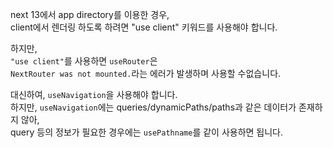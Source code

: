 next 13에서 app directory를 이용한 경우,  
client에서 렌더링 하도록 하려면 "use client" 키워드를 사용해야 합니다.

하지만,  
`"use client"`를 사용하면 `useRouter`은  
`NextRouter was not mounted.`라는 에러가 발생하며 사용할 수없습니다.

대신하여, `useNavigation`을 사용해야 합니다.  
하지만, `useNavigation`에는 queries/dynamicPaths/paths과 같은 데이터가 존재하지 않아,  
query 등의 정보가 필요한 경우에는 `usePathname`를 같이 사용하면 됩니다.
